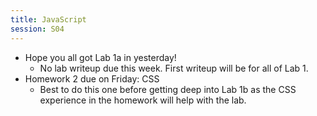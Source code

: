 ```yaml
---
title: JavaScript
session: S04
---
```

* Hope you all got Lab 1a in yesterday!
    * No lab writeup due this week. First writeup will be for all of Lab 1.
* Homework 2 due on Friday: CSS
    * Best to do this one before getting deep into Lab 1b as the CSS experience in the homework will help with the lab.